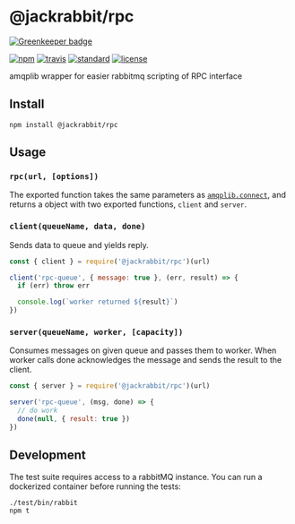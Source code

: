 # @jackrabbit/rpc

[![Greenkeeper badge](https://badges.greenkeeper.io/jackboberg/rabbit-rpc.svg)](https://greenkeeper.io/)

[![npm][npm-image]][npm-url]
[![travis][travis-image]][travis-url]
[![standard][standard-image]][standard-url]
[![license][license-image]](LICENSE.md)

amqplib wrapper for easier rabbitmq scripting of RPC interface

## Install

`npm install @jackrabbit/rpc`

## Usage

### `rpc(url, [options])`

The exported function takes the same parameters as [`amqplib.connect`][amqplib],
and returns a object with two exported functions, `client` and `server`.

### `client(queueName, data, done)`

Sends data to queue and yields reply.

```js
const { client } = require('@jackrabbit/rpc')(url)

client('rpc-queue', { message: true }, (err, result) => {
  if (err) throw err

  console.log(`worker returned ${result}`)
})
```

### `server(queueName, worker, [capacity])`

Consumes messages on given queue and passes them to worker. When worker calls
done acknowledges the message and sends the result to the client.

```js
const { server } = require('@jackrabbit/rpc')(url)

server('rpc-queue', (msg, done) => {
  // do work
  done(null, { result: true })
})
```

## Development

The test suite requires access to a rabbitMQ instance. You can run a dockerized 
container before running the tests:

```sh
./test/bin/rabbit
npm t
```

[amqplib]: http://www.squaremobius.net/amqp.node/channel_api.html#connect

[npm-image]: https://img.shields.io/npm/v/@jackrabbit/rpc.svg?style=flat-square
[npm-url]: https://www.npmjs.com/package/@jackrabbit/rpc
[travis-image]: https://img.shields.io/travis/jackboberg/rabbit-rpc/master.svg?style=flat-square
[travis-url]: https://travis-ci.org/jackboberg/rabbit-rpc
[standard-image]: https://img.shields.io/badge/code%20style-standard-brightgreen.svg?style=flat-square
[standard-url]: http://npm.im/standard
[license-image]: https://img.shields.io/badge/license-MIT-blue.svg?style=flat-square
